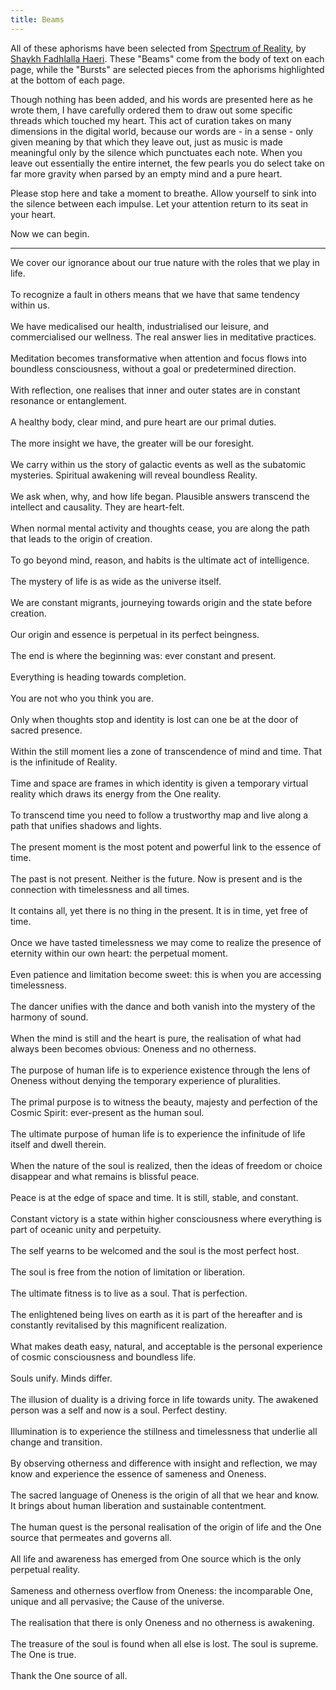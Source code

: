 ```yaml
---
title: Beams
---
```


All of these aphorisms have been selected from <a href="https://www.amazon.com/Spectrum-Reality-Shaykh-Fadhlalla-Haeri/dp/1919826955" target="_blank">Spectrum of Reality</a>, by <a href="https://shaykhfadhlallahaeri.com/" target="_blank">Shaykh Fadhlalla Haeri</a>. These "Beams" come from the body of text on each page, while the "Bursts" are selected pieces from the aphorisms highlighted at the bottom of each page.

Though nothing has been added, and his words are presented here as he wrote them, I have carefully ordered them to draw out some specific threads which touched my heart. This act of curation takes on many dimensions in the digital world, because our words are - in a sense - only given meaning by that which they leave out, just as music is made meaningful only by the silence which punctuates each note. When you leave out essentially the entire internet, the few pearls you do select take on far more gravity when parsed by an empty mind and a pure heart.

Please stop here and take a moment to breathe. Allow yourself to sink into the silence between each impulse. Let your attention return to its seat in your heart. 

Now we can begin.

---

We cover our ignorance about our true nature with the roles that we play in life.
<br/><br/>
To recognize a fault in others means that we have that same tendency within us.
<br/><br/>
We have medicalised our health, industrialised our leisure, and commercialised our wellness. The real answer lies in meditative practices.
<br/><br/>
Meditation becomes transformative when attention and focus flows into boundless consciousness, without a goal or predetermined direction.
<br/><br/>
With reflection, one realises that inner and outer states are in constant resonance or entanglement.
<br/><br/>
A healthy body, clear mind, and pure heart are our primal duties.
<br/><br/>
The more insight we have, the greater will be our foresight.
<br/><br/>
We carry within us the story of galactic events as well as the subatomic mysteries. Spiritual awakening will reveal boundless Reality.
<br/><br/>
We ask when, why, and how life began. Plausible answers transcend the intellect and causality. They are heart-felt.
<br/><br/>
When normal mental activity and thoughts cease, you are along the path that leads to the origin of creation.
<br/><br/>
To go beyond mind, reason, and habits is the ultimate act of intelligence.
<br/><br/>
The mystery of life is as wide as the universe itself.
<br/><br/>
We are constant migrants, journeying towards origin and the state before creation.
<br/><br/>
Our origin and essence is perpetual in its perfect beingness.
<br/><br/>
The end is where the beginning was: ever constant and present.
<br/><br/>
Everything is heading towards completion.
<br/><br/>
You are not who you think you are.
<br/><br/>
Only when thoughts stop and identity is lost can one be at the door of sacred presence.
<br/><br/>
Within the still moment lies a zone of transcendence of mind and time. That is the infinitude of Reality.
<br/><br/>
Time and space are frames in which identity is given a temporary virtual reality which draws its energy from the One reality.
<br/><br/>
To transcend time you need to follow a trustworthy map and live along a path that unifies shadows and lights.
<br/><br/>
The present moment is the most potent and powerful link to the essence of time.
<br/><br/>
The past is not present. Neither is the future. Now is present and is the connection with timelessness and all times.
<br/><br/>
It contains all, yet there is no thing in the present. It is in time, yet free of time.
<br/><br/>
Once we have tasted timelessness we may come to realize the presence of eternity within our own heart: the perpetual moment.
<br/><br/>
Even patience and limitation become sweet: this is when you are accessing timelessness.
<br/><br/>
The dancer unifies with the dance and both vanish into the mystery of the harmony of sound.
<br/><br/>
When the mind is still and the heart is pure, the realisation of what had always been becomes obvious: Oneness and no otherness.
<br/><br/>
The purpose of human life is to experience existence through the lens of Oneness without denying the temporary experience of pluralities.
<br/><br/>
The primal purpose is to witness the beauty, majesty and perfection of the Cosmic Spirit: ever-present as the human soul.
<br/><br/>
The ultimate purpose of human life is to experience the infinitude of life itself and dwell therein.
<br/><br/>
When the nature of the soul is realized, then the ideas of freedom or choice disappear and what remains is blissful peace.
<br/><br/>
Peace is at the edge of space and time. It is still, stable, and constant.
<br/><br/>
Constant victory is a state within higher consciousness where everything is part of oceanic unity and perpetuity.
<br/><br/>
The self yearns to be welcomed and the soul is the most perfect host.
<br/><br/>
The soul is free from the notion of limitation or liberation.
<br/><br/>
The ultimate fitness is to live as a soul. That is perfection.
<br/><br/>
The enlightened being lives on earth as it is part of the hereafter and is constantly revitalised by this magnificent realization.
<br/><br/>
What makes death easy, natural, and acceptable is the personal experience of cosmic consciousness and boundless life.
<br/><br/>
Souls unify. Minds differ.
<br/><br/>
The illusion of duality is a driving force in life towards unity. The awakened person was a self and now is a soul. Perfect destiny.
<br/><br/>
Illumination is to experience the stillness and timelessness that underlie all change and transition.
<br/><br/>
By observing otherness and difference with insight and reflection, we may know and experience the essence of sameness and Oneness.
<br/><br/>
The sacred language of Oneness is the origin of all that we hear and know. It brings about human liberation and sustainable contentment.
<br/><br/>
The human quest is the personal realisation of the origin of life and the One source that permeates and governs all.
<br/><br/>
All life and awareness has emerged from One source which is the only perpetual reality.
<br/><br/>
Sameness and otherness overflow from Oneness: the incomparable One, unique and all pervasive; the Cause of the universe.
<br/><br/>
The realisation that there is only Oneness and no otherness is awakening.
<br/><br/>
The treasure of the soul is found when all else is lost. The soul is supreme. The One is true.
<br/><br/>
Thank the One source of all. 
